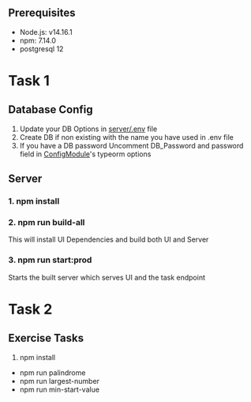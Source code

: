 ## Prerequisites
- Node.js: v14.16.1
- npm: 7.14.0
- postgresql 12

# Task 1

## Database Config
1. Update your DB Options in [server/.env](server/.env) file
2. Create DB if non existing with the name you have used in .env file
2. If you have a DB password Uncomment DB_Password and password field in [ConfigModule](src/shared/config/config.module)'s typeorm options

## Server
### 1. npm install
### 2. npm run build-all
This will install UI Dependencies and build both UI and Server
### 3. npm run start:prod
Starts the built server which serves UI and the task endpoint


# Task 2

## Exercise Tasks
1. npm install

 - npm run palindrome
 - npm run largest-number
 - npm run min-start-value
